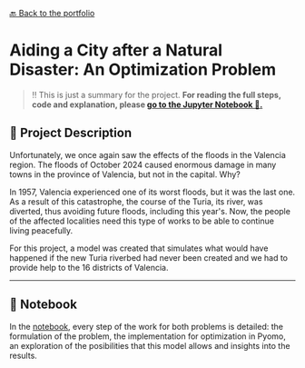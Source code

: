 [🔙 Back to the portfolio](https://jorcamar.github.io/#natural-disaster)

# Aiding a City after a Natural Disaster: An Optimization Problem

> ‼️ This is just a summary for the project. **For reading the full steps, code and explanation, please [go to the Jupyter Notebook 📙.](notebooks/optimization-aid.html)**


## 📖 Project Description

Unfortunately, we once again saw the effects of the floods in the Valencia region. The floods of October 2024 caused enormous damage in many towns in the province of Valencia, but not in the capital. Why?

In 1957, Valencia experienced one of its worst floods, but it was the last one. As a result of this catastrophe, the course of the Turia, its river, was diverted, thus avoiding future floods, including this year's. Now, the people of the affected localities need this type of works to be able to continue living peacefully.

For this project, a model was created that simulates what would have happened if the new Turia riverbed had never been created and we had to provide help to the 16 districts of Valencia.


---

## 📙 Notebook

In the [notebook](notebooks/optimization-aid.html), every step of the work for both problems is detailed: the formulation of the problem, the implementation for optimization in Pyomo, an exploration of the posibilities that this model allows and insights into the results.